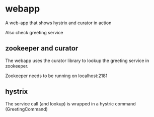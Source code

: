 # webapp
A web-app that shows hystrix and curator in action

Also check greeting service

## zookeeper and curator
The webapp uses the curator library to lookup the greeting service in zookeeper.

Zookeeper needs to be running on localhost:2181

## hystrix
The service call (and lookup) is wrapped in a hystric command (GreetingCommand)
